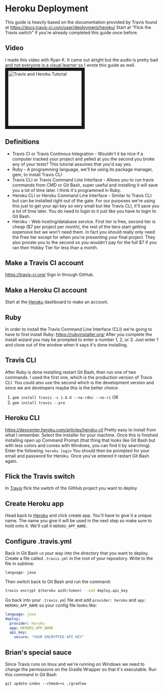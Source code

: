 # Heroku Deployment
This guide is heavily based on the documentation provided by Travis found at https://docs.travis-ci.com/user/deployment/heroku/
Start at "Flick the Travis switch" if you're already completed this guide once before.

## Video
I made this video with Ryan K. It came out alright but the audio is pretty bad and not everyone is a visual learner so I wrote this guide as well.
<a href="http://www.youtube.com/watch?feature=player_embedded&v=SJY_kbk-YcA" target="_blank"><img src="http://img.youtube.com/vi/SJY_kbk-YcA/0.jpg" 
alt="Travis and Heroku Tutorial" width="240" height="180" border="10" /></a>

## Definitions
* Travis CI or Travis Continous Integration - Wouldn't it be nice if a computer tracked your project and yelled at you the second you broke any of your tests? This tutorial assumes that you'd say yes.
* Ruby - A programming language, we'll be using its package manager, gem, to install Travis CLI
* Travis CLI or Travis Command Line Interface - Allows you to run travis commands from CMD or Git Bash, super useful and installing it will save you a lot of time later. I think it's programmed in Ruby.
* Heroku CLI or Heroku Command Line Interface - Similar to Travis CLI but can be installed right out of the gate. For our purposes we're using this just to get your api key so very small but like Travis CLI, it'll save you a lot of time later. You do need to login to it just like you have to login to Git Bash.
* Heroku - Web hosting/database service. First tier is free, second tier is cheap ($7 per project per month), the rest of the tiers start getting expensive but we won't need them. In fact you should really only need the Free tier except for when you're presenting your final project. They also prorate you to the second so you wouldn't pay for the full $7 if you ran their Hobby Tier for less than a month.

## Make a Travis CI account
https://travis-ci.org/
Sign in through GitHub.

## Make a Heroku CI account
Start at the [Heroku] dashboard to make an account.

## Ruby
In order to install the Travis Command Line Interface (CLI) we're going to have to first install Ruby: https://rubyinstaller.org/
After you complete the install wizard you may be prompted to enter a number 1, 2, or 3. Just enter 1 and close out of the window when it says it's done installing.

## Travis CLI
After Ruby is done installing restart Git Bash, then run one of two commands. I used the first one, which is the production version of Travis CLI. You could also use the second which is the development version and since we are developers maybe this is the better choice.
1. `gem install travis -v 1.8.8 --no-rdoc --no-ri`
OR
1. `gem install travis --pre`

## Heroku CLI
https://devcenter.heroku.com/articles/heroku-cli
Pretty easy to install from what I remember. Select the installer for your machine. Once this is finished installing open up Command Prompt (that thing that looks like Git Bash but with less colors and comes with Windows, you can find it by searching). Enter the following:
`heroku login`
You should then be prompted for your email and password for Heroku. Once you've entered it restart Git Bash again.

## Flick the Travis switch
In [Travis] flick the switch of the GitHub project you want to deploy

## Create Heroku app
Head back to [Heroku] and click create app. You'll have to give it a unique name. The name you give it will be used in the next step so make sure to hold onto it. We'll call it `HEROKU_APP_NAME`.

## Configure .travis.yml
Back in Git Bash `cd` your way into the directory that you want to deploy. Create a file called `.travis.yml` in the root of your repository. Write to the file in sublime:
```
language: java
```
Then switch back to Git Bash and run the command:
```bash
travis encrypt $(heroku auth:token) --add deploy.api_key
```
Go back into your `.travis.yml` file and add `provider: heroku` and `app: HEROKU_APP_NAME` so your config file looks like:
```yml
language: java
deploy:
  provider: heroku
  app: HEROKU_APP_NAME
  api_key:
    secure: "YOUR ENCRYPTED API KEY"
```

## Brian's special sauce
Since Travis runs on linux and we're running on Windows we need to change the permissions on the Gradle Wrapper so that it's executable. Run this command in Git Bash
```
git update-index --chmod=+x ./gradlew
```

[Heroku]: https://dashboard.heroku.com
[Travis]: https://travis-ci.org